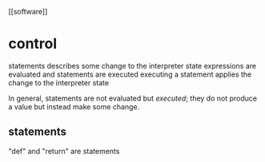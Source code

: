 [[software]]
# control
statements describes some change to the interpreter state
expressions are evaluated and statements are executed
executing a statement applies the change to the interpreter state

In general, statements are not evaluated but _executed_; they do not produce a value but instead make some change. 

## statements
"def" and "return" are statements

